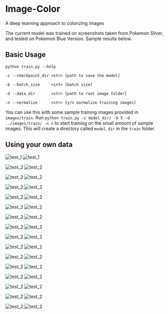 # Image-Color
A deep learning approach to colorizing images

The current model was trained on screenshots taken from Pokemon Silver,
and tested on Pokemon Blue Version. Sample results below.

## Basic Usage
`python train.py --help`

`-c --checkpoint_dir <str> [path to save the model]`

`-b --batch_size     <int> [batch size]`

`-d --data_dir       <str> [path to root image folder]`

`-n --normalize      <str> [y/n normalize training images]`


You can use this with some sample training images provided in `images/train`.
Run `python train.py -c model_dir/ -b 5 -d ../images/train/ -n n` to start training
on the small amount of sample images. This will create a directory called `model_dir`
in the `train` folder.


## Using your own data


![test_1](https://github.com/cameronfabbri/Colorful-Image-Colorization/blob/master/images/resized/testing/test_3.png?raw=true)
![test_1](https://github.com/cameronfabbri/Colorful-Image-Colorization/blob/master/images/resized/output/test_3_output.png?raw=true)

![test_2](https://github.com/cameronfabbri/Colorful-Image-Colorization/blob/master/images/resized/testing/test_5.png?raw=true)
![test_2](https://github.com/cameronfabbri/Colorful-Image-Colorization/blob/master/images/resized/output/test_5_output.png?raw=true)

![test_2](https://github.com/cameronfabbri/Colorful-Image-Colorization/blob/master/images/resized/testing/test_1.png?raw=true)
![test_2](https://github.com/cameronfabbri/Colorful-Image-Colorization/blob/master/images/resized/output/test_1_output.png?raw=true)

![test_2](https://github.com/cameronfabbri/Colorful-Image-Colorization/blob/master/images/resized/testing/test_2.png?raw=true)
![test_2](https://github.com/cameronfabbri/Colorful-Image-Colorization/blob/master/images/resized/output/test_2_output.png?raw=true)

![test_2](https://github.com/cameronfabbri/Colorful-Image-Colorization/blob/master/images/resized/testing/test_4.png?raw=true)
![test_2](https://github.com/cameronfabbri/Colorful-Image-Colorization/blob/master/images/resized/output/test_4_output.png?raw=true)

![test_2](https://github.com/cameronfabbri/Colorful-Image-Colorization/blob/master/images/resized/testing/test_6.png?raw=true)
![test_2](https://github.com/cameronfabbri/Colorful-Image-Colorization/blob/master/images/resized/output/test_6_output.png?raw=true)

![test_2](https://github.com/cameronfabbri/Colorful-Image-Colorization/blob/master/images/resized/testing/test_7.png?raw=true)
![test_2](https://github.com/cameronfabbri/Colorful-Image-Colorization/blob/master/images/resized/output/test_7_output.png?raw=true)

![test_2](https://github.com/cameronfabbri/Colorful-Image-Colorization/blob/master/images/resized/testing/test_8.png?raw=true)
![test_2](https://github.com/cameronfabbri/Colorful-Image-Colorization/blob/master/images/resized/output/test_8_output.png?raw=true)

![test_2](https://github.com/cameronfabbri/Colorful-Image-Colorization/blob/master/images/resized/testing/test_9.png?raw=true)
![test_2](https://github.com/cameronfabbri/Colorful-Image-Colorization/blob/master/images/resized/output/test_9_output.png?raw=true)

![test_2](https://github.com/cameronfabbri/Colorful-Image-Colorization/blob/master/images/resized/testing/test_10.png?raw=true)
![test_2](https://github.com/cameronfabbri/Colorful-Image-Colorization/blob/master/images/resized/output/test_10_output.png?raw=true)

![test_2](https://github.com/cameronfabbri/Colorful-Image-Colorization/blob/master/images/resized/testing/test_11.png?raw=true)
![test_2](https://github.com/cameronfabbri/Colorful-Image-Colorization/blob/master/images/resized/output/test_11_output.png?raw=true)

![test_2](https://github.com/cameronfabbri/Colorful-Image-Colorization/blob/master/images/resized/testing/test_12.png?raw=true)
![test_2](https://github.com/cameronfabbri/Colorful-Image-Colorization/blob/master/images/resized/output/test_12_output.png?raw=true)

![test_2](https://github.com/cameronfabbri/Colorful-Image-Colorization/blob/master/images/resized/testing/test_13.png?raw=true)
![test_2](https://github.com/cameronfabbri/Colorful-Image-Colorization/blob/master/images/resized/output/test_13_output.png?raw=true)

![test_2](https://github.com/cameronfabbri/Colorful-Image-Colorization/blob/master/images/resized/testing/test_14.png?raw=true)
![test_2](https://github.com/cameronfabbri/Colorful-Image-Colorization/blob/master/images/resized/output/test_14_output.png?raw=true)

![test_2](https://github.com/cameronfabbri/Colorful-Image-Colorization/blob/master/images/resized/testing/test_15.png?raw=true)
![test_2](https://github.com/cameronfabbri/Colorful-Image-Colorization/blob/master/images/resized/output/test_15_output.png?raw=true)

![test_2](https://github.com/cameronfabbri/Colorful-Image-Colorization/blob/master/images/resized/testing/test_16.png?raw=true)
![test_2](https://github.com/cameronfabbri/Colorful-Image-Colorization/blob/master/images/resized/output/test_16_output.png?raw=true)

